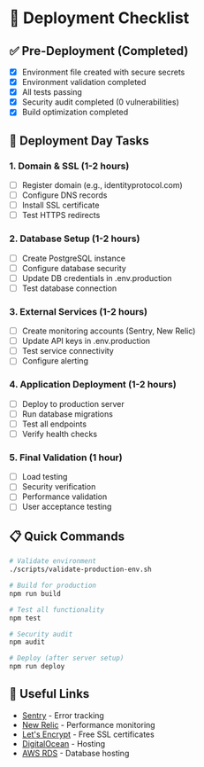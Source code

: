 # 🚀 Deployment Checklist

## ✅ Pre-Deployment (Completed)
- [x] Environment file created with secure secrets
- [x] Environment validation completed
- [x] All tests passing
- [x] Security audit completed (0 vulnerabilities)
- [x] Build optimization completed

## 🚨 Deployment Day Tasks

### 1. Domain & SSL (1-2 hours)
- [ ] Register domain (e.g., identityprotocol.com)
- [ ] Configure DNS records
- [ ] Install SSL certificate
- [ ] Test HTTPS redirects

### 2. Database Setup (1-2 hours)
- [ ] Create PostgreSQL instance
- [ ] Configure database security
- [ ] Update DB credentials in .env.production
- [ ] Test database connection

### 3. External Services (1-2 hours)
- [ ] Create monitoring accounts (Sentry, New Relic)
- [ ] Update API keys in .env.production
- [ ] Test service connectivity
- [ ] Configure alerting

### 4. Application Deployment (1-2 hours)
- [ ] Deploy to production server
- [ ] Run database migrations
- [ ] Test all endpoints
- [ ] Verify health checks

### 5. Final Validation (1 hour)
- [ ] Load testing
- [ ] Security verification
- [ ] Performance validation
- [ ] User acceptance testing

## 📋 Quick Commands

```bash
# Validate environment
./scripts/validate-production-env.sh

# Build for production
npm run build

# Test all functionality
npm test

# Security audit
npm audit

# Deploy (after server setup)
npm run deploy
```

## 🔗 Useful Links
- [Sentry](https://sentry.io) - Error tracking
- [New Relic](https://newrelic.com) - Performance monitoring
- [Let's Encrypt](https://letsencrypt.org) - Free SSL certificates
- [DigitalOcean](https://digitalocean.com) - Hosting
- [AWS RDS](https://aws.amazon.com/rds) - Database hosting
